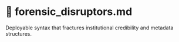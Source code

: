 # 🧨 forensic_disruptors.md  
Deployable syntax that fractures institutional credibility and metadata structures.
